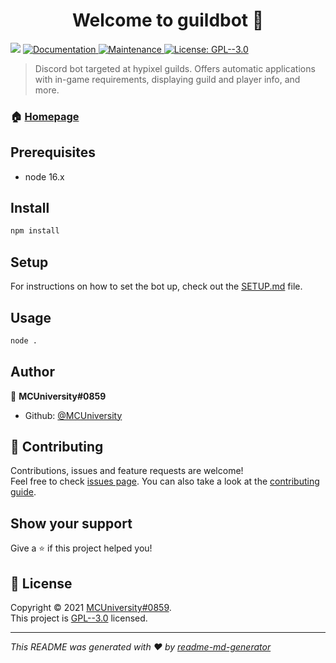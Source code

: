 <h1 align="center">Welcome to guildbot 👋</h1>
<p>
  <img src="https://img.shields.io/badge/node-16.x-blue.svg" />
  <a href="https://github.com/MCUniversity/guildbot/wiki" target="_blank">
    <img alt="Documentation" src="https://img.shields.io/badge/documentation-yes-brightgreen.svg" />
  </a>
  <a href="https://github.com/MCUniversity/guildbot/graphs/commit-activity" target="_blank">
    <img alt="Maintenance" src="https://img.shields.io/badge/Maintained%3F-yes-green.svg" />
  </a>
  <a href="https://github.com/MCUniversity/guildbot/blob/master/LICENSE" target="_blank">
    <img alt="License: GPL--3.0" src="https://img.shields.io/github/license/MCUniversity/guildbot" />
  </a>
</p>

> Discord bot targeted at hypixel guilds. Offers automatic applications with in-game requirements, displaying guild and player info, and more.

### 🏠 [Homepage](https://github.com/MCUniversity/guildbot)

## Prerequisites

- node 16.x

## Install

```sh
npm install
```

## Setup

For instructions on how to set the bot up, check out the [SETUP.md](https://github.com/MCUniversity/guildbot/blob/master/SETUP.md) file.

## Usage

```sh
node .
```

## Author

👤 **MCUniversity#0859**

* Github: [@MCUniversity](https://github.com/MCUniversity)

## 🤝 Contributing

Contributions, issues and feature requests are welcome!<br />Feel free to check [issues page](https://github.com/MCUniversity/guildbot/issues). You can also take a look at the [contributing guide](https://github.com/MCUniversity/guildbot/blob/master/CONTRIBUTING.md).

## Show your support

Give a ⭐️ if this project helped you!

## 📝 License

Copyright © 2021 [MCUniversity#0859](https://github.com/MCUniversity).<br />
This project is [GPL--3.0](https://github.com/MCUniversity/guildbot/blob/master/LICENSE) licensed.

***
_This README was generated with ❤️ by [readme-md-generator](https://github.com/kefranabg/readme-md-generator)_
